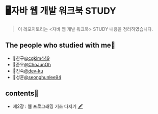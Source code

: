 # 🖥자바 웹 개발 워크북 STUDY
> 이 레포지토리는 <자바 웹 개발 워크북> STUDY 내용을 정리하였습니다.
## The people who studied with me🤝<a id="people"></a>
* 🤝찬구[@cgkim449](https://github.com/cgkim449)
* 🤝준오[@ChoJunOh](https://github.com/ChoJunOh)
* 🤝진숙[@dev-ku](https://github.com/dev-ku)
* 🤝성훈[@seonghunlee94](https://github.com/seonghunlee94)

## contents📑<a id="contents"></a>
* 제2장 : 웹 프로그래밍 기초 다지기 [🖋](./Chap_02.md)